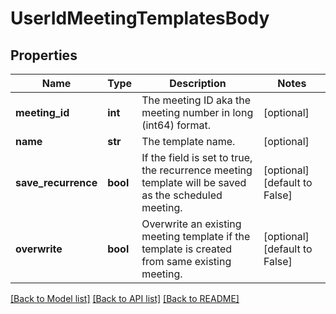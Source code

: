 # UserIdMeetingTemplatesBody

## Properties
Name | Type | Description | Notes
------------ | ------------- | ------------- | -------------
**meeting_id** | **int** | The meeting ID aka the meeting number in long (int64) format. | [optional] 
**name** | **str** | The template name. | [optional] 
**save_recurrence** | **bool** | If the field is set to true, the recurrence meeting template will be saved as the scheduled meeting. | [optional] [default to False]
**overwrite** | **bool** | Overwrite an existing meeting template if the template is created from same existing meeting. | [optional] [default to False]

[[Back to Model list]](../README.md#documentation-for-models) [[Back to API list]](../README.md#documentation-for-api-endpoints) [[Back to README]](../README.md)

